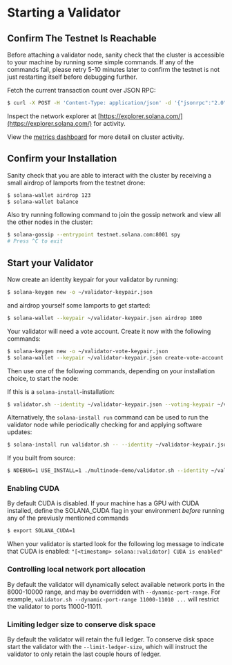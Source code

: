 # Starting a Validator

## Confirm The Testnet Is Reachable
Before attaching a validator node, sanity check that the cluster is accessible
to your machine by running some simple commands.  If any of the commands fail,
please retry 5-10 minutes later to confirm the testnet is not just restarting
itself before debugging further.

Fetch the current transaction count over JSON RPC:
```bash
$ curl -X POST -H 'Content-Type: application/json' -d '{"jsonrpc":"2.0","id":1, "method":"getTransactionCount"}' http://testnet.solana.com:8899
```

Inspect the network explorer at
[https://explorer.solana.com/](https://explorer.solana.com/) for activity.

View the [metrics dashboard](
https://metrics.solana.com:3000/d/testnet-beta/testnet-monitor-beta?var-testnet=testnet)
for more detail on cluster activity.

## Confirm your Installation
Sanity check that you are able to interact with the cluster by receiving a small
airdrop of lamports from the testnet drone:
```bash
$ solana-wallet airdrop 123
$ solana-wallet balance
```

Also try running following command to join the gossip network and view all the
other nodes in the cluster:
```bash
$ solana-gossip --entrypoint testnet.solana.com:8001 spy
# Press ^C to exit
```

## Start your Validator
Now create an identity keypair for your validator by running:
```bash
$ solana-keygen new -o ~/validator-keypair.json
```
and airdrop yourself some lamports to get started:
```bash
$ solana-wallet --keypair ~/validator-keypair.json airdrop 1000
```

Your validator will need a vote account.  Create it now with the following
commands:
```bash
$ solana-keygen new -o ~/validator-vote-keypair.json
$ solana-wallet --keypair ~/validator-keypair.json create-vote-account ~/validator-vote-keypair.json ~/validator-keypair.json 1
```

Then use one of the following commands, depending on your installation
choice, to start the node:

If this is a `solana-install`-installation:
```bash
$ validator.sh --identity ~/validator-keypair.json --voting-keypair ~/validator-vote-keypair.json --ledger ~/validator-config --rpc-port 8899 --poll-for-new-genesis-block testnet.solana.com
```

Alternatively, the `solana-install run` command can be used to run the validator
node while periodically checking for and applying software updates:
```bash
$ solana-install run validator.sh -- --identity ~/validator-keypair.json --voting-keypair ~/validator-vote-keypair.json --ledger ~/validator-config --rpc-port 8899 --poll-for-new-genesis-block testnet.solana.com
```

If you built from source:
```bash
$ NDEBUG=1 USE_INSTALL=1 ./multinode-demo/validator.sh --identity ~/validator-keypair.json --voting-keypair ~/validator-vote-keypair.json --rpc-port 8899 --poll-for-new-genesis-block testnet.solana.com
```

### Enabling CUDA
By default CUDA is disabled.  If your machine has a GPU with CUDA installed,
define the SOLANA_CUDA flag in your environment *before* running any of the
previusly mentioned commands
```bash
$ export SOLANA_CUDA=1
```

When your validator is started look for the following log message to indicate that CUDA is enabled:
`"[<timestamp> solana::validator] CUDA is enabled"`

### Controlling local network port allocation
By default the validator will dynamically select available network ports in the
8000-10000 range, and may be overridden with `--dynamic-port-range`.  For
example, `validator.sh --dynamic-port-range 11000-11010 ...` will restrict the
validator to ports 11000-11011.

### Limiting ledger size to conserve disk space
By default the validator will retain the full ledger.  To conserve disk space
start the validator with the `--limit-ledger-size`, which will instruct the
validator to only retain the last couple hours of ledger.
